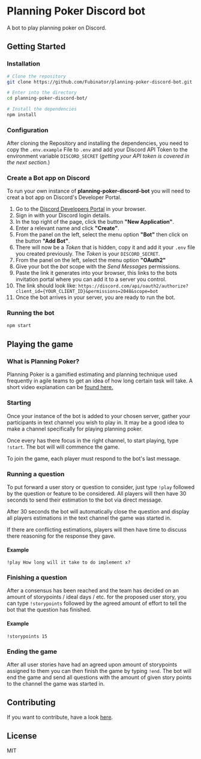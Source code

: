 # Planning Poker Discord bot

A bot to play planning poker on Discord.

## Getting Started

### Installation

```bash
# Clone the repository
git clone https://github.com/Fubinator/planning-poker-discord-bot.git

# Enter into the directory
cd planning-poker-discord-bot/

# Install the dependencies
npm install
```

### Configuration

After cloning the Repository and installing the dependencies, you need to copy the `.env.example` File to `.env` and add your Discord API Token to the environment variable `DISCORD_SECRET` (_getting your API token is covered in the next section._)

### Create a Bot app on Discord

To run your own instance of **planning-poker-discord-bot** you will need to creat a bot app on Discord's Developer Portal.

1. Go to the [Discord Developers Portal](https://discord.com/developers/applications) in your browser.
2. Sign in with your Discord login details.
3. In the top right of the page, click the button **"New Application"**.
4. Enter a relevant name and click **"Create"**.
5. From the panel on the left, select the menu option **"Bot"** then click on the button **"Add Bot"**.
6. There will now be a _Token_ that is hidden, copy it and add it your `.env` file you created previously. The _Token_ is your `DISCORD_SECRET`.
7. From the panel on the left, select the menu option **"OAuth2"**
8. Give your bot the _bot_ scope with the _Send Messages_ permissions.
9. Paste the link it generates into your browser, this links to the bots invitation portal where you can add it to a server you control.
10. The link should look like: `https://discord.com/api/oauth2/authorize?client_id={YOUR_CLIENT_ID}&permissions=2048&scope=bot`
11. Once the bot arrives in your server, you are ready to run the bot.

### Running the bot

```bash
npm start
```

## Playing the game

### What is Planning Poker?

Planning Poker is a gamified estimating and planning technique used frequently in agile teams to get an idea of how long certain task will take. A short video explanation can be [found here.](https://www.youtube.com/watch?v=TxSzo3lwwWQ)

### Starting

Once your instance of the bot is added to your chosen server, gather your participants in text channel you wish to play in. It may be a good idea to make a channel specifically for playing planning poker.

Once every has there focus in the right channel, to start playing, type `!start`. The bot will will commence the game.

To join the game, each player must respond to the bot's last message.

### Running a question

To put forward a user story or question to consider, just type `!play` followed by the question or feature to be considered. All players will then have 30 seconds to send their estimation to the bot via direct message.

After 30 seconds the bot will automatically close the question and display all players estimations in the text channel the game was started in.

If there are conflicting estimations, players will then have time to discuss there reasoning for the response they gave.

#### Example

`!play How long will it take to do implement x?`

### Finishing a question

After a consensus has been reached and the team has decided on an amount of storypoints / ideal days / etc. for the proposed user story, you can type `!storypoints` followed by the agreed amount of effort to tell the bot that the question has finished.

#### Example

`!storypoints 15`

### Ending the game

After all user stories have had an agreed upon amount of storypoints assigned to them you can then finish the game by typing `!end`. The bot will end the game and send all questions with the amount of given story points to the channel the game was started in.

## Contributing

If you want to contribute, have a look [here](CONTRIBUTING.md).

## License

MIT

